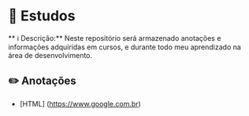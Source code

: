 # 📖 Estudos 

** ℹ️ Descrição:** Neste repositório será armazenado anotações e informações adquiridas em cursos, e durante todo meu aprendizado na área de desenvolvimento.

## ✏️ Anotações

- [HTML] (https://www.google.com.br)